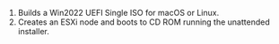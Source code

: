 1. Builds a Win2022 UEFI Single ISO for macOS or Linux.
2. Creates an ESXi node and boots to CD ROM running the unattended installer. 